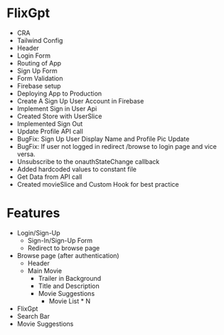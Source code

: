 # FlixGpt

- CRA
- Tailwind Config
- Header
- Login Form
- Routing of App
- Sign Up Form
- Form Validation
- Firebase setup
- Deploying App to Production
- Create A Sign Up User Account in Firebase
- Implement Sign in User Api
- Created Store with UserSlice
- Implemented Sign Out
- Update Profile API call
- BugFix: Sign Up User Display Name and Profile Pic Update
- BugFix: If user not logged in redirect /browse to login page and vice versa.
- Unsubscribe to the onauthStateChange callback
- Added hardcoded values to constant file
- Get Data from API call
- Created movieSlice and Custom Hook for best practice

# Features

- Login/Sign-Up
  - Sign-In/Sign-Up Form
  - Redirect to browse page
- Browse page (after authentication)
  - Header
  - Main Movie
    - Trailer in Background
    - Title and Description
    - Movie Suggestions
      - Movie List \* N
- FlixGpt
- Search Bar
- Movie Suggestions
